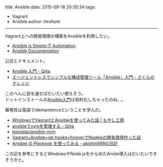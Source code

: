 title: Ansible
date: 2015-09-18 20:35:34
tags:
- Vagrant
- Ansible
author: hirofumi

---
Vagrant上への開発環境の構築をAnsibleを利用したい。

-   [Ansible is Simple IT Automation](http://www.ansible.com/)
-   [Ansible Documentation](http://docs.ansible.com/)

公式とドキュメント。

-   [Ansible 入門 - Qiita](http://qiita.com/ArimaRyunosuke/items/1f9d840311584d8160bc)
-   [エージェントレスでシンプルな構成管理ツール「Ansible」入門 - さくらのナレッジ](http://knowledge.sakura.ad.jp/tech/3124/)

このへんに目を通せばだいたい使えそう。  
ドットインストールの[Ansible入門](http://dotinstall.com/lessons/basic_ansible)は有料化しちゃったのね…。

冪等性は英語でidempotenceということを学んだ。

-   [WindowsでVagrantとAnsibleを使ってみた話 | もやし工房](http://www.moyashi-koubou.com/blog/vagrant_ansible_windows/)
-   [ansibleでnvmを管理する - Qiita](http://qiita.com/kanagi/items/8b55c7c3b43777590993)
-   [leonidas/ansible-nvm](https://github.com/leonidas/ansible-nvm)
-   [Vagrant+Ansible+git-hooks+foreverでNodejsの開発環境作った話](https://gist.github.com/yu0819ki/731c92b62e603504fdb7)
-   [Ansible の Playbook を使ってみる - akishin999の日記](http://d.hatena.ne.jp/akishin999/20130815/1376520672)

この辺を参考にするとWindowsやNode.jsをからめたAnsile導入はだいたいできそうかと。